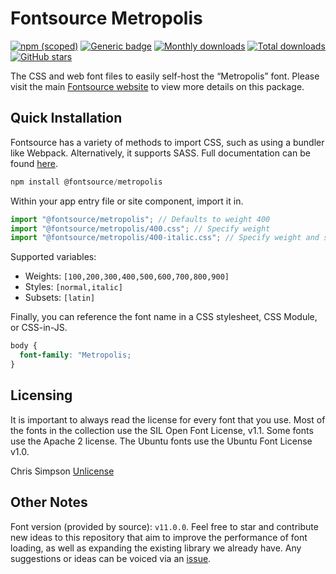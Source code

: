 # Fontsource Metropolis

[![npm (scoped)](https://img.shields.io/npm/v/@fontsource/metropolis?color=brightgreen)](https://www.npmjs.com/package/@fontsource/metropolis) [![Generic badge](https://img.shields.io/badge/fontsource-passing-brightgreen)](https://github.com/fontsource/fontsource) [![Monthly downloads](https://badgen.net/npm/dm/@fontsource/metropolis)](https://github.com/fontsource/fontsource) [![Total downloads](https://badgen.net/npm/dt/@fontsource/metropolis)](https://github.com/fontsource/fontsource) [![GitHub stars](https://img.shields.io/github/stars/fontsource/fontsource.svg?style=social&label=Star)](https://github.com/fontsource/fontsource/stargazers)

The CSS and web font files to easily self-host the “Metropolis” font. Please visit the main [Fontsource website](https://fontsource.org/fonts/metropolis) to view more details on this package.

## Quick Installation

Fontsource has a variety of methods to import CSS, such as using a bundler like Webpack. Alternatively, it supports SASS. Full documentation can be found [here](https://beta.fontsource.org/docs/getting-started/introduction).

```javascript
npm install @fontsource/metropolis
```

Within your app entry file or site component, import it in.

```javascript
import "@fontsource/metropolis"; // Defaults to weight 400
import "@fontsource/metropolis/400.css"; // Specify weight
import "@fontsource/metropolis/400-italic.css"; // Specify weight and style

```

Supported variables:
- Weights: `[100,200,300,400,500,600,700,800,900]`
- Styles: `[normal,italic]`
- Subsets: `[latin]`

Finally, you can reference the font name in a CSS stylesheet, CSS Module, or CSS-in-JS.

```css
body {
  font-family: "Metropolis;
}
```

## Licensing
It is important to always read the license for every font that you use.
Most of the fonts in the collection use the SIL Open Font License, v1.1. Some fonts use the Apache 2 license. The Ubuntu fonts use the Ubuntu Font License v1.0.

Chris Simpson
[Unlicense](https://github.com/dw5/Metropolis/blob/master/UNLICENSE)

## Other Notes
Font version (provided by source): `v11.0.0`.
Feel free to star and contribute new ideas to this repository that aim to improve the performance of font loading, as well as expanding the existing library we already have. Any suggestions or ideas can be voiced via an [issue](https://github.com/fontsource/fontsource/issues).